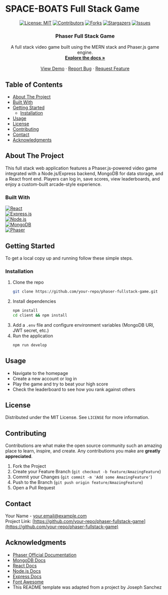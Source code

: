 # SPACE-BOATS Full Stack Game

<div align="center">

[![License: MIT](https://img.shields.io/badge/License-MIT-yellow.svg)](https://opensource.org/licenses/MIT)
[![Contributors](https://img.shields.io/github/contributors/your-repo.svg?style=plastic&logo=appveyor)](https://github.com/your-repo/graphs/contributors)
[![Forks](https://img.shields.io/github/forks/your-repo.svg?style=plastic&logo=appveyor)](https://github.com/your-repo/network/members)
[![Stargazers](https://img.shields.io/github/stars/your-repo.svg?style=plastic&logo=appveyor)](https://github.com/your-repo/stargazers)
[![Issues](https://img.shields.io/github/issues/your-repo.svg?style=plastic&logo=appveyor)](https://github.com/your-repo/issues)

</div>

<div align="center">

<h3 align="center">Phaser Full Stack Game</h3>

  <p align="center">
    A full stack video game built using the MERN stack and Phaser.js game engine. <br />
    <a href="https://github.com/your-repo"><strong>Explore the docs »</strong></a>
    <br />
    <br />
    <a href="https://github.com/your-repo">View Demo</a>
    ·
    <a href="https://github.com/your-repo/issues">Report Bug</a>
    ·
    <a href="https://github.com/your-repo/issues">Request Feature</a>
  </p>
</div>

## Table of Contents

- [About The Project](#about-the-project)
- [Built With](#built-with)
- [Getting Started](#getting-started)
  - [Installation](#installation)
- [Usage](#usage)
- [License](#license)
- [Contributing](#contributing)
- [Contact](#contact)
- [Acknowledgments](#acknowledgments)

## About The Project

This full stack web application features a Phaser.js-powered video game integrated with a Node.js/Express backend, MongoDB for data storage, and a React front end. Players can log in, save scores, view leaderboards, and enjoy a custom-built arcade-style experience.

### Built With

[![React](https://img.shields.io/badge/React-20232A?style=for-the-badge&logo=react&logoColor=61DAFB)](https://reactjs.org/)  
[![Express.js](https://img.shields.io/badge/Express.js-000000?style=for-the-badge&logo=express&logoColor=white)](https://expressjs.com/)  
[![Node.js](https://img.shields.io/badge/Node.js-339933?style=for-the-badge&logo=node.js&logoColor=white)](https://nodejs.org/)  
[![MongoDB](https://img.shields.io/badge/MongoDB-4EA94B?style=for-the-badge&logo=mongodb&logoColor=white)](https://www.mongodb.com/)  
[![Phaser](https://img.shields.io/badge/Phaser-2E86C1?style=for-the-badge&logo=phaser&logoColor=white)](https://phaser.io/)  

## Getting Started

To get a local copy up and running follow these simple steps.

### Installation

1. Clone the repo
   ```sh
   git clone https://github.com/your-repo/phaser-fullstack-game.git
   ```
2. Install dependencies
   ```sh
   npm install
   cd client && npm install
   ```
3. Add a `.env` file and configure environment variables (MongoDB URI, JWT secret, etc.)
4. Run the application
   ```sh
   npm run develop
   ```

## Usage

- Navigate to the homepage
- Create a new account or log in
- Play the game and try to beat your high score
- Check the leaderboard to see how you rank against others

## License

Distributed under the MIT License. See `LICENSE` for more information.

## Contributing

Contributions are what make the open source community such an amazing place to learn, inspire, and create. Any contributions you make are **greatly appreciated**.

1. Fork the Project  
2. Create your Feature Branch (`git checkout -b feature/AmazingFeature`)  
3. Commit your Changes (`git commit -m 'Add some AmazingFeature'`)  
4. Push to the Branch (`git push origin feature/AmazingFeature`)  
5. Open a Pull Request

## Contact

Your Name - your.email@example.com  
Project Link: [https://github.com/your-repo/phaser-fullstack-game](https://github.com/your-repo/phaser-fullstack-game)

## Acknowledgments

- [Phaser Official Documentation](https://phaser.io/)
- [MongoDB Docs](https://docs.mongodb.com/)
- [React Docs](https://reactjs.org/docs/getting-started.html)
- [Node.js Docs](https://nodejs.org/en/docs/)
- [Express Docs](https://expressjs.com/)
- [Font Awesome](https://fontawesome.com/)
- This README template was adapted from a project by Joseph Sanchez

